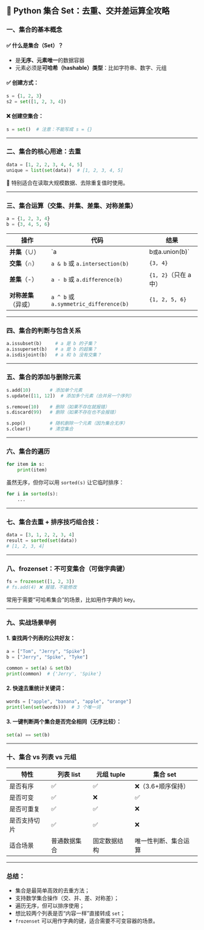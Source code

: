 ## 🧠 Python 集合 Set：去重、交并差运算全攻略


### 一、集合的基本概念

#### ✅ 什么是集合（Set）？

- 是**无序、元素唯一**的数据容器
- 元素必须是**可哈希（hashable）类型**：比如字符串、数字、元组

#### ✅ 创建方式：

```python
s = {1, 2, 3}
s2 = set([1, 2, 3, 4])
```

#### ❌ 创建空集合：

```python
s = set()  # 注意：不能写成 s = {}
```

---

### 二、集合的核心用途：**去重**

```python
data = [1, 2, 2, 3, 4, 4, 5]
unique = list(set(data))  # [1, 2, 3, 4, 5]
```

📌 特别适合在读取大规模数据、去除重复值时使用。

---

### 三、集合运算（交集、并集、差集、对称差集）

```python
a = {1, 2, 3, 4}
b = {3, 4, 5, 6}
```

| 操作 | 代码 | 结果 |
|------|------|------|
| **并集**（∪）| `a | b` 或 `a.union(b)` | `{1, 2, 3, 4, 5, 6}` |
| **交集**（∩）| `a & b` 或 `a.intersection(b)` | `{3, 4}` |
| **差集**（-）| `a - b` 或 `a.difference(b)` | `{1, 2}`（只在 a 中）|
| **对称差集**（异或）| `a ^ b` 或 `a.symmetric_difference(b)` | `{1, 2, 5, 6}` |

---

### 四、集合的判断与包含关系

```python
a.issubset(b)     # a 是 b 的子集？
a.issuperset(b)   # a 是 b 的超集？
a.isdisjoint(b)   # a 和 b 没有交集？
```

---

### 五、集合的添加与删除元素

```python
s.add(10)       # 添加单个元素
s.update([11, 12])  # 添加多个元素（合并另一个序列）

s.remove(10)    # 删除（如果不存在就报错）
s.discard(99)   # 删除（如果不存在也不会报错）

s.pop()         # 随机删除一个元素（因为集合无序）
s.clear()       # 清空集合
```

---

### 六、集合的遍历

```python
for item in s:
    print(item)
```

虽然无序，但你可以用 `sorted(s)` 让它临时排序：

```python
for i in sorted(s):
    ...
```

---

### 七、集合去重 + 排序技巧组合技：

```python
data = [3, 1, 2, 2, 3, 4]
result = sorted(set(data))
# [1, 2, 3, 4]
```

---

### 八、frozenset：不可变集合（可做字典键）

```python
fs = frozenset([1, 2, 3])
# fs.add(4) ❌ 报错，不能修改
```

常用于需要“可哈希集合”的场景，比如用作字典的 key。

---

### 九、实战场景举例

#### 1. 查找两个列表的公共好友：

```python
a = ["Tom", "Jerry", "Spike"]
b = ["Jerry", "Spike", "Tyke"]

common = set(a) & set(b)
print(common)  # {'Jerry', 'Spike'}
```

#### 2. 快速去重统计关键词：

```python
words = ["apple", "banana", "apple", "orange"]
print(len(set(words)))  # 3 个唯一词
```

#### 3. 一键判断两个集合是否完全相同（无序比较）：

```python
set(a) == set(b)
```

---

### 十、集合 vs 列表 vs 元组

| 特性        | 列表 list | 元组 tuple | 集合 set |
|-------------|------------|-------------|-----------|
| 是否有序    | ✅         | ✅          | ❌（3.6+顺序保持）|
| 是否可变    | ✅         | ❌          | ✅         |
| 是否可重复  | ✅         | ✅          | ❌         |
| 是否支持切片| ✅         | ✅          | ❌         |
| 适合场景    | 普通数据集合 | 固定数据结构 | 唯一性判断、集合运算 |

---

### 总结：

- 集合是最简单高效的去重方法；
- 支持数学集合操作（交、并、差、对称差）；
- 遍历无序，但可以排序使用；
- 想比较两个列表是否“内容一样”直接转成 `set`；
- `frozenset` 可以用作字典的键，适合需要不可变容器的场景。
